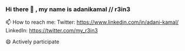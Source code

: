### Hi there 👋 , my name is adanikamal // r3in3

<!--
**AdaniKamal/adanikamal** is a ✨ _special_ ✨ repository because its `README.md` (this file) appears on your GitHub profile.

Here are some ideas to get you started:

- 🔭 I’m currently working on ...
- 🌱 I’m currently learning ...
- 👯 I’m looking to collaborate on ...
- 🤔 I’m looking for help with ...
- 💬 Ask me about ...
- 📫 How to reach me: ...
- 😄 Pronouns: ...
- ⚡ Fun fact: ...
-->

📫 How to reach me:
Twitter: https://www.linkedin.com/in/adani-kamal/
LinkedIn: https://twitter.com/my_r3in3

😄 Actively participate

<script src="https://tryhackme.com/badge/28105"></script>
<script src="https://www.hackthebox.eu/badge/74162"></script>
